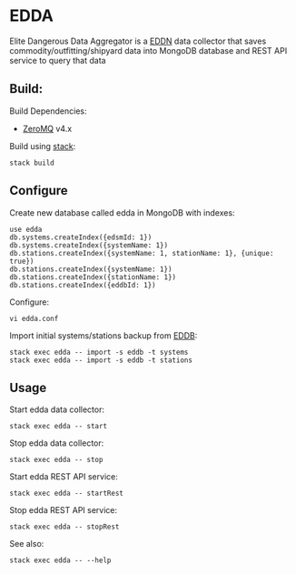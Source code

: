 # EDDA

Elite Dangerous Data Aggregator is a [EDDN](https://github.com/jamesremuscat/EDDN) data collector that saves commodity/outfitting/shipyard data into MongoDB database and REST API service to query that data

## Build:

Build Dependencies:

- [ZeroMQ](http://zeromq.org/) v4.x

Build using [stack](http://haskellstack.org/):

    stack build

## Configure

Create new database called edda in MongoDB with indexes:

    use edda
    db.systems.createIndex({edsmId: 1})
    db.systems.createIndex({systemName: 1})
    db.stations.createIndex({systemName: 1, stationName: 1}, {unique: true})
    db.stations.createIndex({systemName: 1})
    db.stations.createIndex({stationName: 1})
    db.stations.createIndex({eddbId: 1})

Configure:

    vi edda.conf

Import initial systems/stations backup from [EDDB](https://eddb.io):

    stack exec edda -- import -s eddb -t systems
    stack exec edda -- import -s eddb -t stations

## Usage

Start edda data collector:
    
    stack exec edda -- start

Stop edda data collector:
    
    stack exec edda -- stop

Start edda REST API service:
    
    stack exec edda -- startRest

Stop edda REST API service:
    
    stack exec edda -- stopRest

See also:

    stack exec edda -- --help
